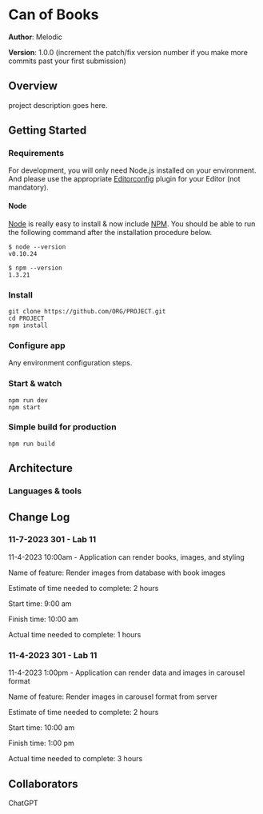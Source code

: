 # Can of Books

**Author**: Melodic

**Version**: 1.0.0 (increment the patch/fix version number if you make more commits past your first submission)

## Overview
<!-- Provide a high level overview of what this application is and why you are building it, beyond the fact that it's an assignment for this class. (i.e. What's your problem domain?) -->
project description goes here.

## Getting Started

### Requirements

For development, you will only need Node.js installed on your environment.
And please use the appropriate [Editorconfig](http://editorconfig.org/) plugin for your Editor (not mandatory).

#### Node

[Node](http://nodejs.org/) is really easy to install & now include [NPM](https://npmjs.org/).
You should be able to run the following command after the installation procedure
below.

    $ node --version
    v0.10.24

    $ npm --version
    1.3.21

### Install

    git clone https://github.com/ORG/PROJECT.git
    cd PROJECT
    npm install

### Configure app

Any environment configuration steps.

### Start & watch

    npm run dev
    npm start

### Simple build for production

    npm run build

## Architecture

### Languages & tools

## Change Log

### 11-7-2023 301 - Lab 11

11-4-2023 10:00am - Application can render books, images, and styling

Name of feature: Render images from database with book images

Estimate of time needed to complete: 2 hours

Start time: 9:00 am

Finish time: 10:00 am

Actual time needed to complete: 1 hours

### 11-4-2023 301 - Lab 11

11-4-2023 1:00pm - Application can render data and images in carousel format

Name of feature: Render images in carousel format from server

Estimate of time needed to complete: 2 hours

Start time: 10:00 am

Finish time: 1:00 pm

Actual time needed to complete: 3 hours

## Collaborators

ChatGPT
